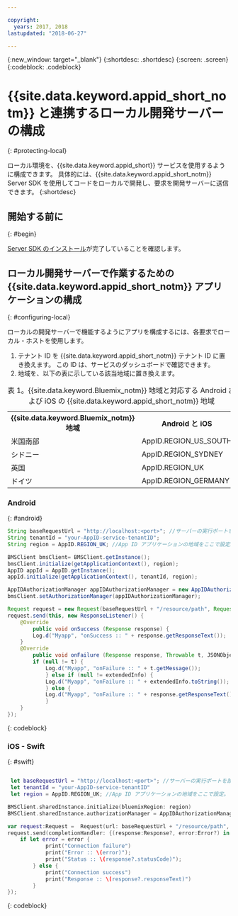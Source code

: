 ```yaml
---

copyright:
  years: 2017, 2018
lastupdated: "2018-06-27"

---
```


{:new_window: target="_blank"}
{:shortdesc: .shortdesc}
{:screen: .screen}
{:codeblock: .codeblock}



#  {{site.data.keyword.appid_short_notm}} と連携するローカル開発サーバーの構成
{: #protecting-local}

ローカル環境を、{{site.data.keyword.appid_short}} サービスを使用するように構成できます。 具体的には、{{site.data.keyword.appid_short_notm}} Server SDK を使用してコードをローカルで開発し、要求を開発サーバーに送信できます。
{:shortdesc}


## 開始する前に
{: #begin}

[Server SDK のインストール](/docs/services/appid/install.html#nodejs-setup)が完了していることを確認します。


## ローカル開発サーバーで作業するための {{site.data.keyword.appid_short_notm}} アプリケーションの構成
{: #configuring-local}

ローカルの開発サーバーで機能するようにアプリを構成するには、各要求でローカル・ホストを使用します。

1. テナント ID を {{site.data.keyword.appid_short_notm}} テナント ID に置き換えます。 この ID は、サービスのダッシュボードで確認できます。
2. 地域を、以下の表に示している該当地域に置き換えます。

<table> <caption> 表 1。{{site.data.keyword.Bluemix_notm}} 地域と対応する Android および iOS の {{site.data.keyword.appid_short_notm}} 地域 </caption>
<tr>
  <th> {{site.data.keyword.Bluemix_notm}} 地域 </th>
  <th> Android と iOS </th>
</tr>
<tr>
  <td> 米国南部 </td>
  <td> AppID.REGION_US_SOUTH </td>
</tr>
<tr>
  <td> シドニー </td>
  <td> AppID.REGION_SYDNEY </td>
</tr>
<tr>
  <td> 英国 </td>
  <td> AppID.REGION_UK </td>
</tr>
<tr>
  <td> ドイツ </td>
  <td> AppID.REGION_GERMANY </td>
</tr>
</table>



### Android
{: #android}
```java
String baseRequestUrl = "http://localhost:<port>"; //サーバーの実行ポートを設定
String tenantId = "your-AppID-service-tenantID";
String region = AppID.REGION_UK; //App ID アプリケーションの地域をここで設定。 現在使用可能な値は AppID.REGION_US_SOUTH、AppID.REGION_SYDNEY、 AppID.REGION_GERMANY、または AppID.REGION_UK。

BMSClient bmsClient= BMSClient.getInstance();
bmsClient.initialize(getApplicationContext(), region);
AppID appId = AppID.getInstance();
appId.initialize(getApplicationContext(), tenantId, region);

AppIDAuthorizationManager appIDAuthorizationManager = new AppIDAuthorizationManager(appId);
bmsClient.setAuthorizationManager(appIDAuthorizationManager);

Request request = new Request(baseRequestUrl + "/resource/path", Request.GET);
request.send(this, new ResponseListener() {
    @Override
		public void onSuccess (Response response) {
        Log.d("Myapp", "onSuccess :: " + response.getResponseText());
	}
    @Override
		public void onFailure (Response response, Throwable t, JSONObject extendedInfo) {
        if (null != t) {
            Log.d("Myapp", "onFailure :: " + t.getMessage());
			} else if (null != extendedInfo) {
            Log.d("Myapp", "onFailure :: " + extendedInfo.toString());
			} else {
            Log.d("Myapp", "onFailure :: " + response.getResponseText());
			}
    }
});
```
{: codeblock}

### iOS - Swift
{: #swift}
```swift

 let baseRequestUrl = "http://localhost:<port>"; //サーバーの実行ポートを設定
 let tenantId = "your-AppID-service-tenantID"
 let region = AppID.REGION_UK; //App ID アプリケーションの地域をここで設定。 現在使用可能な値は AppID.REGION_US_SOUTH、AppID.REGION_SYDNEY、 AppID.REGION_GERMANY、または AppID.REGION_UK。

BMSClient.sharedInstance.initialize(bluemixRegion: region)
BMSClient.sharedInstance.authorizationManager = AppIDAuthorizationManager(appid:AppID.sharedInstance)

var request:Request =  Request(url: baseRequestUrl + "/resource/path", method: HttpMethod.GET)
request.send(completionHandler: {(response:Response?, error:Error?) in
    if let error = error {
            print("Connection failure")
     		print("Error :: \(error)");
     		print("Status :: \(response?.statusCode)");
    	} else {
            print("Connection success")
            print("Response :: \(response?.responseText)")
        }
});
```
{: codeblock}
